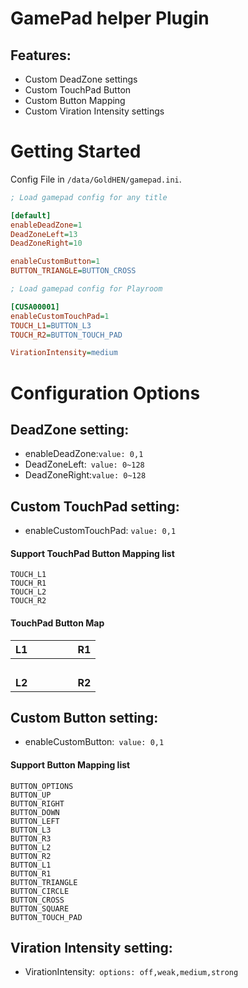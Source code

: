 # GamePad helper Plugin

## Features:
- Custom DeadZone settings
- Custom TouchPad Button
- Custom Button Mapping
- Custom Viration Intensity settings

# Getting Started
Config File in `/data/GoldHEN/gamepad.ini`.

```ini
; Load gamepad config for any title

[default]
enableDeadZone=1
DeadZoneLeft=13
DeadZoneRight=10

enableCustomButton=1
BUTTON_TRIANGLE=BUTTON_CROSS

; Load gamepad config for Playroom

[CUSA00001]
enableCustomTouchPad=1
TOUCH_L1=BUTTON_L3
TOUCH_R2=BUTTON_TOUCH_PAD

VirationIntensity=medium
```

# Configuration Options
## DeadZone setting:
- enableDeadZone:`value: 0,1`
- DeadZoneLeft:` value: 0~128`
- DeadZoneRight:`value: 0~128`

## Custom TouchPad setting:
- enableCustomTouchPad:  `value: 0,1`
#### Support TouchPad Button Mapping list
```
TOUCH_L1
TOUCH_R1
TOUCH_L2
TOUCH_R2
```

#### TouchPad Button Map

| **L1**  | &emsp;&emsp;&emsp;  | **R1** |
| :------------: | :------------: | :------------: |
| &emsp;  | &emsp;  | &emsp;  | 
|  **L2** | &emsp;&emsp;&emsp;  | **R2**  |



## Custom Button setting:
- enableCustomButton:` value: 0,1`
#### Support Button Mapping list
```
BUTTON_OPTIONS
BUTTON_UP
BUTTON_RIGHT
BUTTON_DOWN
BUTTON_LEFT
BUTTON_L3
BUTTON_R3
BUTTON_L2
BUTTON_R2
BUTTON_L1
BUTTON_R1
BUTTON_TRIANGLE
BUTTON_CIRCLE
BUTTON_CROSS
BUTTON_SQUARE
BUTTON_TOUCH_PAD
```

## Viration Intensity setting:
- VirationIntensity:` options: off,weak,medium,strong`

